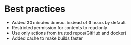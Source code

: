 # Best practices

- Added 30 minutes timeout instead of 6 hours by default
- Restricted permission for contents to read only
- Use only actions from trusted repos(GitHub and docker)
- Added cache to make builds faster
